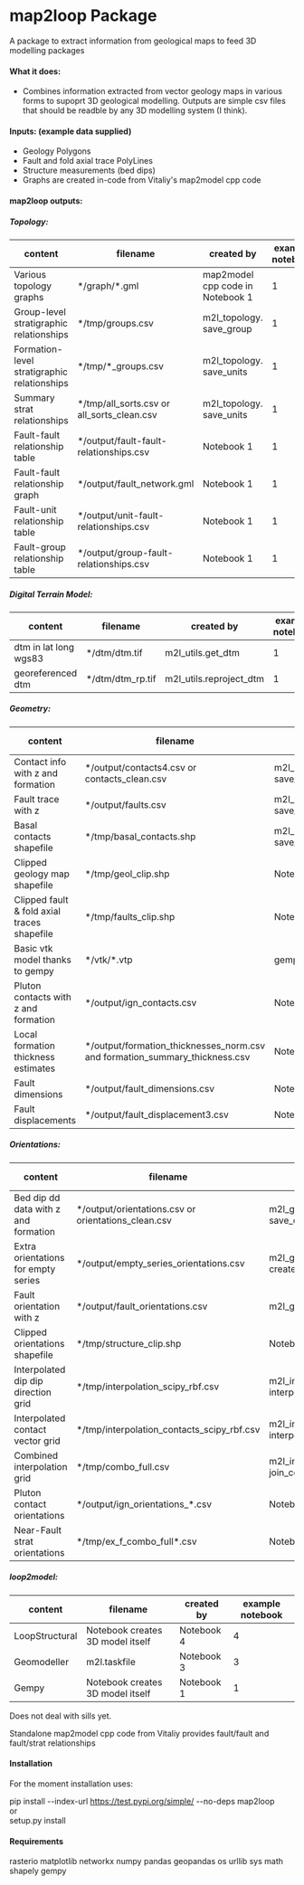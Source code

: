 # map2loop Package

A package to extract information from geological maps to feed 3D modelling packages

#### What it does:
  
-  Combines information extracted from vector geology maps in various forms to supoprt 3D geological modelling. Outputs are simple csv files that should be readble by any 3D modelling system (I think).

#### Inputs: (example data supplied) 
   
- Geology Polygons  
- Fault and fold axial trace PolyLines  
- Structure measurements (bed dips)
- Graphs are created in-code from Vitaliy's map2model cpp code 
  
#### map2loop outputs:
##### Topology:

| content | filename | created by | example notebook |
| ----- | ----- | ----- | ----- |
| Various topology graphs  | \*/graph/\*.gml | map2model cpp code in Notebook 1 |  1 |
| Group-level stratigraphic relationships | \*/tmp/groups.csv | m2l_topology. save_group |  1 |
| Formation-level stratigraphic relationships | \*/tmp/\*_groups.csv | m2l_topology. save_units |  1 |
| Summary strat relationships | \*/tmp/all_sorts.csv or all_sorts_clean.csv| m2l_topology. save_units |  1 |
| Fault-fault relationship table | \*/output/fault-fault-relationships.csv | Notebook 1 |  1 |
| Fault-fault relationship graph | \*/output/fault_network.gml | Notebook 1 |  1 |
| Fault-unit relationship table | \*/output/unit-fault-relationships.csv | Notebook 1 |  1 |
| Fault-group relationship table | \*/output/group-fault-relationships.csv | Notebook 1 |  1 |

##### Digital Terrain Model:

| content | filename | created by | example notebook |
| ----- | ----- | ----- | ----- |
| dtm in lat long wgs83 | \*/dtm/dtm.tif | m2l_utils.get_dtm |   1 |
| georeferenced dtm | \*/dtm/dtm_rp.tif| m2l_utils.reproject_dtm |  1 |

##### Geometry:

| content | filename | created by | example notebook |
| ----- | ----- | ----- | ----- |
| Contact info with z and formation | \*/output/contacts4.csv or contacts_clean.csv| m2l_geometry. save_basal_contacts |  1 |
| Fault trace with z | \*/output/faults.csv | m2l_geometry. save_faults |  1 |
| Basal contacts shapefile | \*/tmp/basal_contacts.shp | m2l_geometry. save_basal_no_faults |  1 |
| Clipped geology map shapefile | \*/tmp/geol_clip.shp | Notebook 1 |  1 |
| Clipped fault & fold axial traces shapefile  | \*/tmp/faults_clip.shp | Notebook 1 |  1 |
| Basic vtk model thanks to gempy  | \*/vtk/\*.vtp | gempy |  1 |
| Pluton contacts with z and formation | \*/output/ign_contacts.csv | Notebook 1 |  1 |
| Local formation thickness estimates | \*/output/formation_thicknesses_norm.csv and formation_summary_thickness.csv| Notebook 2 |  2 |
| Fault dimensions | \*/output/fault_dimensions.csv | Notebook 1 |  1 |
| Fault displacements | \*/output/fault_displacement3.csv | Notebook 6 |  6 |

##### Orientations:

| content | filename | created by | example notebook |
| ----- | ----- | ----- | ----- |
| Bed dip dd data with z and formation | \*/output/orientations.csv or orientations_clean.csv| m2l_geometry. save_orientations |  1 |
| Extra orientations for empty series | \*/output/empty_series_orientations.csv | m2l_geometry. create_orientations |  1 |
| Fault orientation with z | \*/output/fault_orientations.csv |  m2l_geometry. save_faults |  1 |
| Clipped orientations shapefile | \*/tmp/structure_clip.shp | Notebook 1 |  1 |
| Interpolated dip dip direction grid | \*/tmp/interpolation_scipy_rbf.csv | m2l_interpolation. interpolate_orientations |  1 |
| Interpolated contact vector grid | \*/tmp/interpolation_contacts_scipy_rbf.csv | m2l_interpolation. interpolate_contacts |  1 |
| Combined interpolation grid | \*/tmp/combo_full.csv | m2l_interpolation. join_contacts_and_orientations |  1 |
| Pluton contact orientations | \*/output/ign_orientations_\*.csv | Notebook 1 |  1 |
| Near-Fault strat orientations | \*/tmp/ex_f_combo_full\*.csv | Notebook 6 |  6 |

##### loop2model:
| content | filename | created by | example notebook |
| ----- | ----- | ----- | ----- |
| LoopStructural | Notebook creates 3D model itself | Notebook 4 |  4 |
| Geomodeller | m2l.taskfile | Notebook 3 |  3 |
| Gempy | Notebook creates 3D model itself | Notebook 1 |  1 |

Does not deal with sills yet.  
  
Standalone map2model cpp code from Vitaliy provides fault/fault and fault/strat relationships   

#### Installation
For the moment installation uses:  
  
pip install --index-url https://test.pypi.org/simple/ --no-deps map2loop  
or   
setup.py install
  
#### Requirements
rasterio
matplotlib
networkx
numpy
pandas
geopandas
os
urllib
sys
math
shapely
gempy
